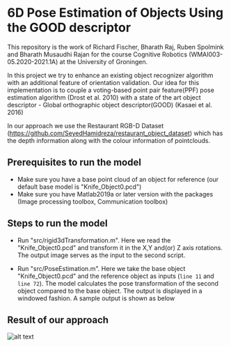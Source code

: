 

# 6D Pose Estimation of Objects Using the GOOD descriptor

This repository is the work of Richard Fischer, Bharath Raj, Ruben Spolmink and Bharath Musaudhi Rajan for the course Cognitive Robotics (WMAI003-05.2020-2021.1A) at the University of Groningen.

In this project we  try  to  enhance  an  existing  object  recognizer  algorithm  with an additional feature of orientation validation. Our idea for this implementation  is  to  couple  a  voting-based  point  pair  feature(PPF) pose estimation algorithm (Drost et al. 2010) with a state of the art object descriptor - Global orthographic object descriptor(GOOD)  (Kasaei  et  al.  2016)

In our approach we use the Restaurant RGB-D Dataset (https://github.com/SeyedHamidreza/restaurant_object_dataset) which has the depth information along with the colour information of pointclouds. 

## Prerequisites to run the model
  - Make sure you have a base point cloud of an object for reference (our default base model is "Knife_Object0.pcd")
  - Make sure you have Matlab2019a or later version with the packages (Image processing toolbox, Communication toolbox)
  
## Steps to run the model
  - Run "src/rigid3dTransformation.m". Here we read the "Knife_Object0.pcd" and transform it in the X,Y and(or) Z axis rotations. The output image serves as the input to the second script.

  - Run "src/PoseEstimation.m". Here we take the base object "Knife_Object0.pcd" and the reference object as inputs (`line 11` and `line 72`). The model calculates the pose transformation of the second object compared to the base object. The output is displayed in a windowed fashion. A sample output is shown as below
  
 ## Result of our approach
  ![alt text](https://github.com/R-Fischer47/CogRobotics_FinalProject/blob/main/Results/knife_result.jpg)

